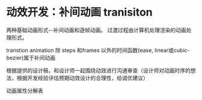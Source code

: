 # 动效开发：补间动画 tranisiton 
两种基础动画形式--补间动画和逐帧动画。
过渡过程由计算机处理渲染的动画处理形式。

transtion 
animation 除 steps 和frames 以外的时间函数(ease, linear或cubic-bezier)属于补间动画

根据提供的设计稿，和设计师一起围绕动效进行沟通审查（设计师对动画时序的想法，根据开发经验评估预期动效设计的合理性，给调优建议）

动画属性分解表

